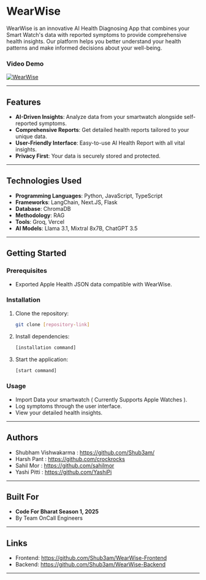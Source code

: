 # WearWise

WearWise is an innovative AI Health Diagnosing App that combines your Smart Watch's data with reported symptoms to provide comprehensive health insights. Our platform helps you better understand your health patterns and make informed decisions about your well-being.

### Video Demo
[![WearWise](http://img.youtube.com/vi/rK7ai32DDhU/0.jpg)](http://www.youtube.com/watch?v=rK7ai32DDhU)

---

## Features
- **AI-Driven Insights**: Analyze data from your smartwatch alongside self-reported symptoms.
- **Comprehensive Reports**: Get detailed health reports tailored to your unique data.
- **User-Friendly Interface**: Easy-to-use AI Health Report with all vital insights.
- **Privacy First**: Your data is securely stored and protected.

---

## Technologies Used
- **Programming Languages**: Python, JavaScript, TypeScript
- **Frameworks**: LangChain, Next.JS, Flask
- **Database**: ChromaDB
- **Methodology**: RAG
- **Tools**: Groq, Vercel
- **AI Models**: Llama 3.1, Mixtral 8x7B, ChatGPT 3.5

---

## Getting Started

### Prerequisites
- Exported Apple Health JSON data compatible with WearWise.

### Installation
1. Clone the repository:
   ```bash
   git clone [repository-link]
   ```
2. Install dependencies:
   ```bash
   [installation command]
   ```
3. Start the application:
   ```bash
   [start command]
   ```

### Usage
- Import Data your smartwatch ( Currently Supports Apple Watches ).
- Log symptoms through the user interface.
- View your detailed health insights.

---

## Authors
- Shubham Vishwakarma : https://github.com/Shub3am/
- Harsh Pant : https://github.com/crockrocks
- Sahil Mor : https://github.com/sahilmor
- Yashi Pitti : https://github.com/YashiPi

---

## Built For
- **Code For Bharat Season 1, 2025**
- By Team OnCall Engineers

---

## Links
- Frontend: https://github.com/Shub3am/WearWise-Frontend
- Backend: https://github.com/Shub3am/WearWise-Backend

---


